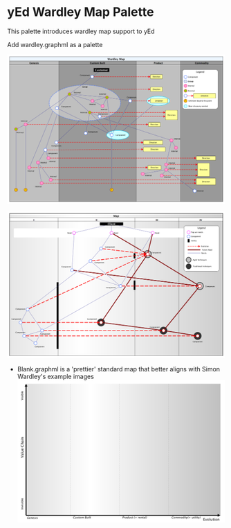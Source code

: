 # yEd Wardley Map Palette

This palette introduces wardley map support to yEd

Add wardley.graphml as a palette

![example](https://raw.githubusercontent.com/colugo/yed-wardley/master/Wardley.png)



![example2](https://raw.githubusercontent.com/colugo/yed-wardley/master/Example2.png)



* Blank.graphml is a 'prettier' standard map that better aligns with Simon Wardley's example images
![example2](https://raw.githubusercontent.com/colugo/yed-wardley/master/BlankMap.png)
